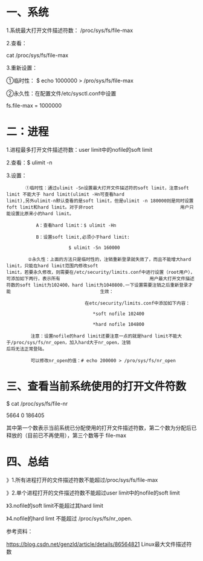 # 一、系统

   1.系统最大打开文件描述符数： /proc/sys/fs/file-max

   2.查看：
   
   cat /proc/sys/fs/file-max

   3.重新设置：

   ①临时性： $ echo 1000000 > /pro/sys/fs/file-max

   ②永久性：在配置文件/etc/sysctl.conf中设置

   fs.file-max = 1000000


# 二：进程

  1.进程最多打开文件描述符数：user limit中的nofile的soft limit

   2.查看：$ ulimit -n

   3.设置：

           ①临时性：通过ulimit -Sn设置最大打开文件描述符的soft limit，注意soft limit 不能大于 hard limit(ulimit -Hn可查看hard                                    limit),另外ulimit-n默认查看的是soft limit，但是ulimit -n 180000则是同时设置foft limit和hard limit。对于非root                                用户只能设置比原来小的hard limit。

               A：查看hard limit：$ ulimit -Hn

               B：设置soft limit,必须小于hard limit:

                           $ ulimit -Sn 160000

            ②永久性：上面的方法只是临时性的，注销重新登录就失效了，而且不能增大hard limit，只能在hard limit范围内修改soft                               limit，若要永久修改，则需要在/etc/security/limits.conf中进行设置（root用户），可添加如下两行，表示所有                                 用户最大打开文件描述符数的soft limit为102400，hard limit为1040800.一下设置需要注销之后重新登录才能                                 生效：

                                 在etc/security/limits.conf中添加如下内容：

                                    *soft nofile 102400

                                    *hard nofile 104800

             注意：设置nofile的hard limit还要注意一点的就是hard limit不能大于/proc/sys/fs/nr_open，加入hard大于nr_open，注销                           后将无法正常登陆。

             可以修改nr_open的值：# echo 200000 > /pro/sys/fs/nr_open
             
             
             
 # 三、查看当前系统使用的打开文件符数

   $ cat /proc/sys/fs/file-nr

   5664   0   186405

   其中第一个数表示当前系统已分配使用的打开文件描述符数，第二个数为分配后已释放的（目前已不再使用），第三个数等于    file-max 

# 四、总结

  》1.所有进程打开的文件描述符数不能超过/proc/sys/fs/file-max

  》2.单个进程打开的文件描述符数不能超过user limit中的nofile的soft limit

  》3.nofile的soft limit不能超过其hard limit

  》4.nofile的hard limt 不能超过 /proc/sys/fs/nr_open.
  
  
参考资料：

https://blog.csdn.net/genzld/article/details/86564821   Linux最大文件描述符数
